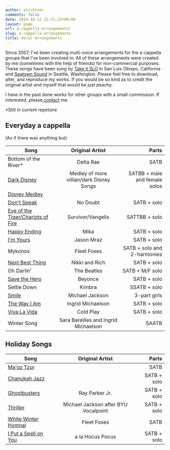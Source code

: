 ```yaml
---
author: alichtner
comments: false
date: 2014-10-12 22:15:23+00:00
layout: page
url: a-cappella-arrangements/
slug: a-cappella-arrangements
title: Vocal Arrangements
---
```



Since 2007, I've been creating multi-voice arrangements for the a cappella groups that I've been involved in. All of these arrangements were created by me (sometimes with the help of friends) for non-commercial purposes. These songs have been sung by [Take it SLO](http://www.takeitslo.com/) in San Luis Obispo, California and [Seatown Sound](https://www.facebook.com/SeatownSound) in Seattle, Washington. Please feel free to download, alter, and reproduce my works. If you would be so kind as to credit the original artist and myself that would be just peachy.

I have in the past done works for other groups with a small commission. If interested, please[ contact](http://aaronlichtner.com/contact/) me.

*Still in current repetoire



## Everyday a cappella


(As if there was anything but)


| Song       | Original Artist    | Parts  |
| ------------- |:-------------:| -----:|
| Bottom of the River* | Delta Rae | SATB |
| [Dark Disney](http://biz157.inmotionhosting.com/~aaronl8/wp-content/uploads/2014/10/Dark-Disney.pdf) | Medley of more villian/dark Disney Songs | SATBB + male and female solos |
| [Disney Medley](http://biz157.inmotionhosting.com/~aaronl8/wp-content/uploads/2014/12/Disney-medley6-Full-Score.pdf) | | |
| [Don't Speak](http://aaronlichtner.com/wp-content/uploads/2014/10/DontSpeakFinal.pdf) | No Doubt | SATB + solo |
| [Eye of the Tiger/Chariots of Fire](http://biz157.inmotionhosting.com/~aaronl8/wp-content/uploads/2014/10/eye-of-the-tiger-Full-Score.pdf) | Survivor/Vangelis |  SATTBB + solo | 
| [Happy Ending](http://biz157.inmotionhosting.com/~aaronl8/wp-content/uploads/2014/12/Happy-Ending-wo-chords-Full-Score.pdf) | Mika | SATB + solo | 
| [I'm Yours](http://aaronlichtner.com/wp-content/uploads/2014/10/ImYoursFinal.pdf) | Jason Mraz | SATB + solo | 
| Mykonos  | Fleet Foxes | SATB + solo and 2-harmonies | 
| [Next Best Thing](http://biz157.inmotionhosting.com/~aaronl8/wp-content/uploads/2014/12/Next-Best-Thing-Full-Score.pdf) |  Nikki and Rich | SATB + solo | 
| Oh Darlin' | The Beatles | SATB + M/F solo | 
| [Save the Hero](http://biz157.inmotionhosting.com/~aaronl8/wp-content/uploads/2014/12/Save-the-Hero.pdf) | Beyonce | SATB + solo | 
| Settle Down | Kimbra | SSATB + solo | 
| [Smile](http://aaronlichtner.com/wp-content/uploads/2014/10/Smile_Final.pdf) |  Michael Jackson | 3-part girls | 
| [The Way I Am](http://biz157.inmotionhosting.com/~aaronl8/wp-content/uploads/2014/12/The-Way-I-Am-done-Full-Score.pdf) |  Ingrid Michaelson |  SATB + solo | 
| [Viva La Vida](http://biz157.inmotionhosting.com/~aaronl8/wp-content/uploads/2014/12/Viva-La-Vida-Full-Score.pdf) | Cold Play | SATB + solo | 
| Winter Song | Sara Bareilles and Ingrid Michaelson | SAATB | 


## Holiday Songs


| Song       | Original Artist    | Parts  |
| ------------- |:-------------:| -----:|
| [Ma'oz Tzur](http://aaronlichtner.com/wp-content/uploads/2016/12/MaozTzur.pdf) | | SATB | 
| [Chanukah Jazz](http://biz157.inmotionhosting.com/~aaronl8/wp-content/uploads/2014/10/Chanukah-Jazz.pdf) | | SATB + solo | 
| [Ghostbusters](http://biz157.inmotionhosting.com/~aaronl8/wp-content/uploads/2014/10/Ghostbusters-Seatown.pdf) | Ray Parker Jr. | SATB + solo |
| [Thriller](http://biz157.inmotionhosting.com/~aaronl8/wp-content/uploads/2014/10/Thriller_Seatown_Final-Full-Score.pdf) | Michael Jackson after BYU Vocalpoint | SATB + solo | 
| [White Winter Hymnal](http://biz157.inmotionhosting.com/~aaronl8/wp-content/uploads/2014/12/White-Winter-Hymnal_bridge.pdf) | Fleet Foxes | SATB | 
| [I Put a Spell on You](http://aaronlichtner.com/wp-content/uploads/2014/10/HocusPocus-Full-Score.pdf) | a la Hocus Pocus | SATB + solo |
